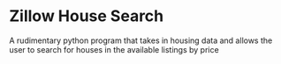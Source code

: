 # Zillow House Search
A rudimentary python program that takes in housing data and allows the user to search for houses in the available listings by price
